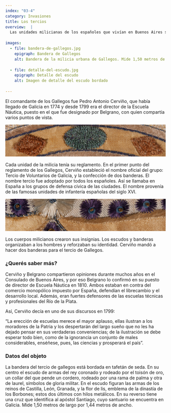 ```yaml
---
index: "03-4"
category: Invasiones
title: Los tercios
overview:  |
  Las unidades milicianas de los españoles que vivían en Buenos Aires se organizaron según la región de origen, que era una identidad muy fuerte. Así hubo cuerpos de Catalanes o Miñones, Vizcaínos, Cántabros o Montañeses, Andaluces y Gallegos.

images:
  - file: bandera-de-gallegos.jpg
    epigraph: Bandera de Gallegos
    alt: Bandera de la milicia urbana de Gallegos. Mide 1,50 metros de largo por 1,44 metros de ancho.  Está bordada en tafetán de seda. En su centro se bordó el escudo de armas del rey Carlos III coronado y un collar del que pende un cordero que se puede asociar tanto con el sacrificio de Cristo, como con el mito de Jasón y los argonautas en búsqueda del vellocino de oro. Está rodeado por una rama de palma y otra de laurel que son símbolos de gloria militar. En el escudo figuran las armas de los reinos de Castilla, León, Granada, y la flor de lis, característica de la dinastía de los Borbones, con hilos metálicos. En su reverso cuenta con una cruz que identifica al apóstol Santiago, que peregrinó hacia la península ibérica, y su santuario se encuentra en Galicia.

  - file: detalle-del-escudo.jpg
    epigraph: Detalle del escudo
    alt: Imagen de detalle del escudo bordado

---
```


El comandante de los Gallegos fue Pedro Antonio Cerviño, que había llegado de Galicia en 1774 y desde 1799 era el director de la Escuela Náutica, puesto en el que fue designado por Belgrano, con quien compartía varios puntos de vista.

![](./eje03-4-a.jpg)

Cada unidad de la milicia tenía su reglamento. En el primer punto del reglamento de los Gallegos, Cerviño estableció el nombre oficial del grupo: Tercio de Voluntarios de Galicia, y la confección de dos banderas. El nombre tercio fue adoptado por todos los españoles. Así se llamaba en España a los grupos de defensa cívica de las ciudades. El nombre provenía de las famosas unidades de infantería españolas del siglo XVI.

![](./eje03-4-b.jpg)

Los cuerpos milicianos crearon sus insignias. Los escudos y banderas organizaban a los hombres y reforzaban su identidad. Cerviño mandó a hacer dos banderas para el tercio de Gallegos.

### ¿Querés saber más?
Cerviño y Belgrano compartieron opiniones durante muchos años en el Consulado de Buenos Aires, y por eso Belgrano lo confirmó en su puesto de director de Escuela Náutica en 1810. Ambos estaban en contra del comercio monopólico impuesto por España, defendían el librecambio y el desarrollo local. Además, eran fuertes defensores de las escuelas técnicas y profesionales del Río de la Plata.

Así, Cerviño decía en uno de sus discursos en 1799:

“La erección de escuelas merece el mayor aplauso, ellas ilustran a los moradores de la Patria y los despertarán del largo sueño que no les ha dejado pensar en sus verdaderas conveniencias; de la ilustración se debe esperar todo bien, como de la ignorancia un conjunto de males considerables, enséñese, pues, las ciencias y prosperará el país”.

### Datos del objeto
La bandera del tercio de gallegos está bordada en tafetán de seda. En su centro el escudo de armas del rey coronado y rodeado por el toisón de oro, un collar del que pende un cordero, rodeado por una rama de palma y otra de laurel, símbolos de gloria militar. En el escudo figuran las armas de los reinos de Castilla, León, Granada, y la flor de lis, emblema de la dinastía de los Borbones; estos dos últimos con hilos metálicos. En su reverso tiene una cruz que identifica al apóstol Santiago, cuyo santuario se encuentra en Galicia. Mide 1,50 metros de largo por 1,44 metros de ancho.


